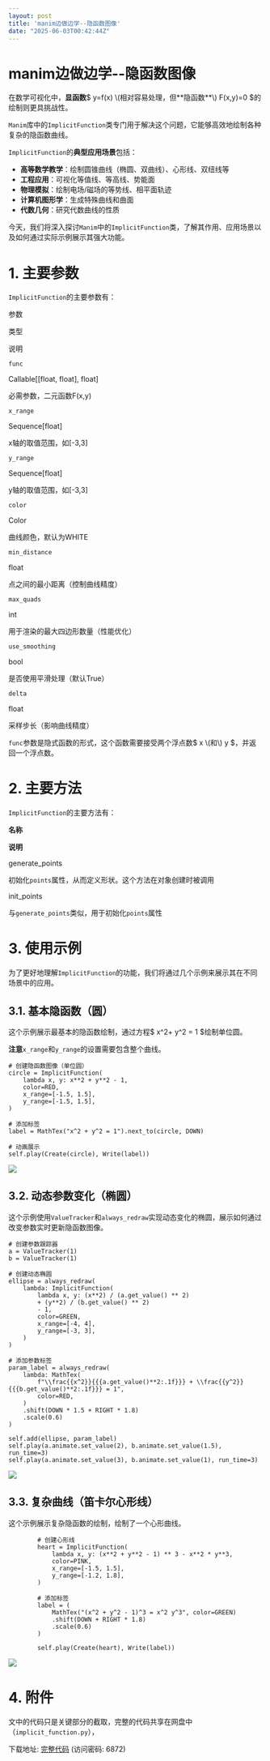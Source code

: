 ```yaml
---
layout: post
title: 'manim边做边学--隐函数图像'
date: "2025-06-03T00:42:44Z"
---
```

manim边做边学--隐函数图像
================

在数学可视化中，**显函数**$ y=f(x) \\(相对容易处理，但\*\*隐函数\*\*\\) F(x,y)=0 $的绘制则更具挑战性。

`Manim`库中的`ImplicitFunction`类专门用于解决这个问题，它能够高效地绘制各种复杂的隐函数曲线。

`ImplicitFunction`的**典型应用场景**包括：

*   **高等数学教学**：绘制圆锥曲线（椭圆、双曲线）、心形线、双纽线等
*   **工程应用**：可视化等值线、等高线、势能面
*   **物理模拟**：绘制电场/磁场的等势线、相平面轨迹
*   **计算机图形学**：生成特殊曲线和曲面
*   **代数几何**：研究代数曲线的性质

今天，我们将深入探讨`Manim`中的`ImplicitFunction`类，了解其作用、应用场景以及如何通过实际示例展示其强大功能。

1\. 主要参数
========

`ImplicitFunction`的主要参数有：

参数

类型

说明

`func`

Callable\[\[float, float\], float\]

必需参数，二元函数F(x,y)

`x_range`

Sequence\[float\]

x轴的取值范围，如\[-3,3\]

`y_range`

Sequence\[float\]

y轴的取值范围，如\[-3,3\]

`color`

Color

曲线颜色，默认为WHITE

`min_distance`

float

点之间的最小距离（控制曲线精度）

`max_quads`

int

用于渲染的最大四边形数量（性能优化）

`use_smoothing`

bool

是否使用平滑处理（默认True）

`delta`

float

采样步长（影响曲线精度）

`func`参数是隐式函数的形式，这个函数需要接受两个浮点数$ x \\(和\\) y $，并返回一个浮点数。

2\. 主要方法
========

`ImplicitFunction`的主要方法有：

**名称**

**说明**

generate\_points

初始化`points`属性，从而定义形状。这个方法在对象创建时被调用

init\_points

与`generate_points`类似，用于初始化`points`属性

3\. 使用示例
========

为了更好地理解`ImplicitFunction`的功能，我们将通过几个示例来展示其在不同场景中的应用。

3.1. 基本隐函数（圆）
-------------

这个示例展示最基本的隐函数绘制，通过方程$ x^2+ y^2 = 1 $绘制单位圆。

**注意**`x_range`和`y_range`的设置需要包含整个曲线。

    # 创建隐函数图像（单位圆）
    circle = ImplicitFunction(
        lambda x, y: x**2 + y**2 - 1,
        color=RED,
        x_range=[-1.5, 1.5],
        y_range=[-1.5, 1.5],
    )
    
    # 添加标签
    label = MathTex("x^2 + y^2 = 1").next_to(circle, DOWN)
    
    # 动画展示
    self.play(Create(circle), Write(label))
    

![](https://img2024.cnblogs.com/blog/83005/202506/83005-20250602165301381-2083392636.gif)

3.2. 动态参数变化（椭圆）
---------------

这个示例使用`ValueTracker`和`always_redraw`实现动态变化的椭圆，展示如何通过改变参数实时更新隐函数图像。

    # 创建参数跟踪器
    a = ValueTracker(1)
    b = ValueTracker(1)
    
    # 创建动态椭圆
    ellipse = always_redraw(
        lambda: ImplicitFunction(
            lambda x, y: (x**2) / (a.get_value() ** 2)
            + (y**2) / (b.get_value() ** 2)
            - 1,
            color=GREEN,
            x_range=[-4, 4],
            y_range=[-3, 3],
        )
    )
    
    # 添加参数标签
    param_label = always_redraw(
        lambda: MathTex(
            f"\\frac{{x^2}}{{{a.get_value()**2:.1f}}} + \\frac{{y^2}}{{{b.get_value()**2:.1f}}} = 1",
            color=RED,
        )
        .shift(DOWN * 1.5 + RIGHT * 1.8)
        .scale(0.6)
    )
    
    self.add(ellipse, param_label)
    self.play(a.animate.set_value(2), b.animate.set_value(1.5), run_time=3)
    self.play(a.animate.set_value(3), b.animate.set_value(1), run_time=3)
    

![](https://img2024.cnblogs.com/blog/83005/202506/83005-20250602165301442-86253584.gif)

3.3. 复杂曲线（笛卡尔心形线）
-----------------

这个示例展示复杂隐函数的绘制，绘制了一个心形曲线。

            # 创建心形线
            heart = ImplicitFunction(
                lambda x, y: (x**2 + y**2 - 1) ** 3 - x**2 * y**3,
                color=PINK,
                x_range=[-1.5, 1.5],
                y_range=[-1.2, 1.8],
            )
    
            # 添加标签
            label = (
                MathTex("(x^2 + y^2 - 1)^3 = x^2 y^3", color=GREEN)
                .shift(DOWN + RIGHT * 1.8)
                .scale(0.6)
            )
    
            self.play(Create(heart), Write(label))
    

![](https://img2024.cnblogs.com/blog/83005/202506/83005-20250602165301382-1231273658.gif)

4\. 附件
======

文中的代码只是关键部分的截取，完整的代码共享在网盘中（`implicit_function.py`），

下载地址: [完整代码](https://url11.ctfile.com/d/45455611-61580017-3188ea?p=6872) (访问密码: 6872)
